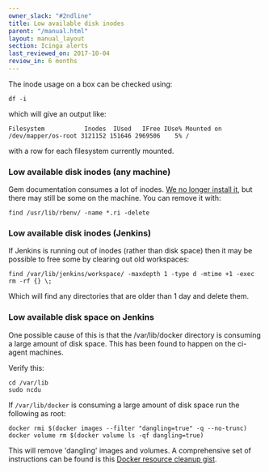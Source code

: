 ```yaml
---
owner_slack: "#2ndline"
title: Low available disk inodes
parent: "/manual.html"
layout: manual_layout
section: Icinga alerts
last_reviewed_on: 2017-10-04
review_in: 6 months
---
```


The inode usage on a box can be checked using:

    df -i

which will give an output like:

    Filesystem           Inodes  IUsed   IFree IUse% Mounted on
    /dev/mapper/os-root 3121152 151646 2969506    5% /

with a row for each filesystem currently mounted.

### Low available disk inodes (any machine)

Gem documentation consumes a lot of inodes.
[We no longer install it](https://github.com/alphagov/govuk-puppet/pull/7036),
but there may still be some on the machine. You can remove it with:

    find /usr/lib/rbenv/ -name *.ri -delete

### Low available disk inodes (Jenkins)

If Jenkins is running out of inodes (rather than disk space) then it may
be possible to free some by clearing out old workspaces:

    find /var/lib/jenkins/workspace/ -maxdepth 1 -type d -mtime +1 -exec rm -rf {} \;

Which will find any directories that are older than 1 day and delete
them.

### Low available disk space on Jenkins

One possible cause of this is that the /var/lib/docker directory is
consuming a large amount of disk space. This has been found to happen on
the ci-agent machines.

Verify this:

    cd /var/lib
    sudo ncdu

If `/var/lib/docker` is consuming a large amount of disk space run the
following as root:

    docker rmi $(docker images --filter "dangling=true" -q --no-trunc)
    docker volume rm $(docker volume ls -qf dangling=true)

This will remove 'dangling' images and volumes. A comprehensive set of
instructions can be found is this [Docker resource cleanup
gist](https://gist.github.com/bastman/5b57ddb3c11942094f8d0a97d461b430).

